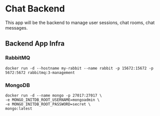 # Chat Backend

This app will be the backend to manage user sessions, chat rooms, chat messages.

## Backend App Infra

### RabbitMQ

```shell
docker run -d --hostname my-rabbit --name rabbit -p 15672:15672 -p 5672:5672 rabbitmq:3-management 
```
### MongoDB

```shell
docker run -d --name mongo -p 27017:27017 \ 
-e MONGO_INITDB_ROOT_USERNAME=mongoadmin \ 
-e MONGO_INITDB_ROOT_PASSWORD=secret \ 
mongo:latest
```